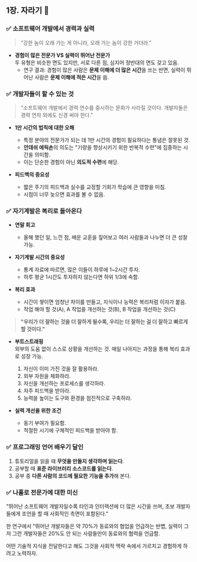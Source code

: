 ## 1장. 자라기 🌱

### ✅ 소프트웨어 개발에서 경력과 실력

> "강한 놈이 오래 가는 게 아니라, 오래 가는 놈이 강한 거더라."

- **경험이 많은 전문가 VS 실력이 뛰어난 전문가**  
  두 유형은 비슷한 면도 있지만, 서로 다른 점, 심지어 정반대의 면도 갖고 있음.
  - 연구 결과: 경험이 많은 사람은 **문제 이해에 더 많은 시간**을 쓰는 반면, 실력이 뛰어난 사람은 **문제 이해에 적은 시간**을 씀.

### ✅ 개발자들이 할 수 있는 것

> "소프트웨어 개발에서 경력 연수를 중시하는 문화가 사라질 것이다. 개발자들은 경력 연차 외에도 신경 써야 한다."

- **1만 시간의 법칙에 대한 오해**

  - 특정 분야의 전문가가 되는 데 1만 시간의 경험이 필요하다는 통념은 잘못된 것.
  - **안데쉬 에릭손**의 의도는 "기량을 향상시키기 위한 반복적 수련"에 집중하는 시간을 의미함.
  - 이는 단순한 경험이 아닌 **의도적 수련**에 해당.

- **피드백의 중요성**
  - 짧은 주기의 피드백과 실수를 교정할 기회가 학습에 큰 영향을 미침.
  - 시점이 너무 늦으면 효과를 볼 수 없음.

### ✅ 자기계발은 복리로 돌아온다

- **연말 회고**

  - 올해 했던 일, 느낀 점, 배운 교훈을 짚어보고 여러 사람들과 나누면 더 큰 성찰 가능.

- **자기계발 시간의 중요성**

  - 통계 자료에 따르면, 많은 이들이 하루에 1~2시간 투자.
  - 하루 평균 1시간도 투자하지 않는다면 하위 1/3에 속함.

- **복리 효과**
  - 시간이 쌓이면 엄청난 차이를 만들고, 지식이나 능력은 복리처럼 이자가 붙음.
  - 작업 해야 할 것(A), A 작업을 개선하는 것(B), B 작업을 개선하는 것(C)

> **"우리가 더 잘하는 것을 더 잘하게 될수록, 우리는 더 잘하는 걸 더 잘하고 빠르게 할 것이다."**

- **부트스트래핑**  
  외부의 도움 없이 스스로 상황을 개선하는 것. 매일 나아지는 과정을 통해 복리 효과로 성장 가능.

  1. 자신이 이미 가진 것을 잘 활용하라.
  2. 외부 자원을 체화하라.
  3. 자신을 개선하는 프로세스를 생각하라.
  4. 자주 피드백을 받아라.
  5. 능력을 높이는 도구와 환경을 점진적으로 구축하라.

- **실력 개선을 위한 조건**
  - 동기 부여가 필요함.
  - 적절한 시기에 구체적인 피드백을 받아야 함.

### ✅ 프로그래밍 언어 배우기 달인

1. 튜토리얼을 읽을 때 **무엇을 만들지 생각하며 읽는다**.
2. 공부할 때 **표준 라이브러리 소스코드를 읽는다**.
3. 공부 중 **다른 사람의 코드에 필요한 기능을 추가**해 본다.

### ✅ 나홀로 전문가에 대한 미신

"뛰어난 소프트웨어 개발자일수록 타인과 인터렉션에 더 많은 시간을 쓰며, 초보 개발자들에게 조언을 할 때 사회적인 측면이 포함된다."

한 연구에서 "뛰어난 개발자들은 약 70%가 동료와의 협업을 언급하는 반볍, 실력이 그저 그런 개발자들은 20%도 안 되는 사람들만이 동료와의 협력을 언급함.

어떤 기술적 지식을 전달한다고 해도 그것을 사회적 맥락 속에서 가르치고 경험하게 하려고 노력하자.
